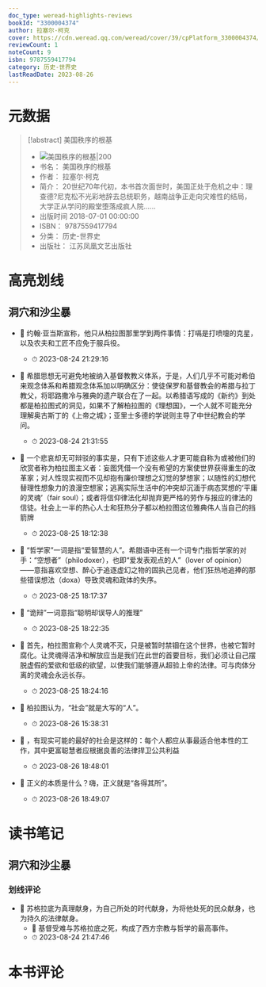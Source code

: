 ```yaml
---
doc_type: weread-highlights-reviews
bookId: "3300004374"
author: 拉塞尔·柯克
cover: https://cdn.weread.qq.com/weread/cover/39/cpPlatform_3300004374/t7_cpPlatform_3300004374.jpg
reviewCount: 1
noteCount: 9
isbn: 9787559417794
category: 历史-世界史
lastReadDate: 2023-08-26
---
```

# 元数据
> [!abstract] 美国秩序的根基
> - ![ 美国秩序的根基|200](https://cdn.weread.qq.com/weread/cover/39/cpPlatform_3300004374/t7_cpPlatform_3300004374.jpg)
> - 书名： 美国秩序的根基
> - 作者： 拉塞尔·柯克
> - 简介： 20世纪70年代初，本书首次面世时，美国正处于危机之中：理查德?尼克松不光彩地辞去总统职务，越南战争正走向灾难性的结局，大学正从学问的殿堂堕落成疯人院……
> - 出版时间 2018-07-01 00:00:00
> - ISBN： 9787559417794
> - 分类： 历史-世界史
> - 出版社： 江苏凤凰文艺出版社

# 高亮划线

## 洞穴和沙尘暴


- 📌 约翰·亚当斯宣称，他只从柏拉图那里学到两件事情：打嗝是打喷嚏的克星，以及农夫和工匠不应免于服兵役。 
    - ⏱ 2023-08-24 21:29:16 

- 📌 希腊思想无可避免地被纳入基督教教义体系，于是，人们几乎不可能对希伯来观念体系和希腊观念体系加以明确区分：使徒保罗和基督教会的希腊与拉丁教父，将耶路撒冷与雅典的遗产联合在了一起。以希腊语写成的《新约》到处都是柏拉图式的洞见，如果不了解柏拉图的《理想国》，一个人就不可能充分理解奥古斯丁的《上帝之城》；亚里士多德的学说则主导了中世纪教会的学问。 
    - ⏱ 2023-08-24 21:31:55 

- 📌 一个悲哀却无可辩驳的事实是，只有下述这些人才更可能自称为或被他们的欣赏者称为柏拉图主义者：妄图凭借一个没有希望的方案使世界获得重生的改革家；对人性现实视而不见却抱有廉价理想之幻觉的梦想家；以随性的幻想代替理性想象力的浪漫空想家；逃离实际生活中的冲突却沉湎于病态冥想的‘平庸的灵魂’（fair soul）；或者将信仰律法化却抛弃更严格的劳作与报应的律法的信徒。社会上一半的热心人士和狂热分子都以柏拉图这位雅典伟人当自己的挡箭牌 
    - ⏱ 2023-08-25 18:12:38 

- 📌 “哲学家”一词是指“爱智慧的人”。希腊语中还有一个词专门指哲学家的对手：“空想者”（philodoxer），也即“爱发表观点的人”（lover of opinion）——意指喜欢空想、醉心于追逐虚幻之物的固执己见者，他们狂热地追捧的那些错误想法（doxa）导致灵魂和政体的失序。 
    - ⏱ 2023-08-25 18:17:37 

- 📌 “诡辩”一词意指“聪明却误导人的推理” 
    - ⏱ 2023-08-25 18:22:35 

- 📌 首先，柏拉图宣称个人灵魂不灭，只是被暂时禁锢在这个世界，也被它暂时腐化。让灵魂得洁净和解放应当是我们在此世的首要目标，我们必须让自己摆脱虚假的爱欲和低级的欲望，以使我们能够遵从超验上帝的法律。可与肉体分离的灵魂会永远长存。 
    - ⏱ 2023-08-25 18:24:16 

- 📌 柏拉图认为，“社会”就是大写的“人”。 
    - ⏱ 2023-08-26 15:38:31 

- 📌 ，有现实可能的最好的社会是这样的：每个人都应从事最适合他本性的工作，其中更富聪慧者应根据良善的法律捍卫公共利益 
    - ⏱ 2023-08-26 18:48:01 

- 📌 正义的本质是什么？嗨，正义就是“各得其所”。 
    - ⏱ 2023-08-26 18:49:07 
# 读书笔记

## 洞穴和沙尘暴

### 划线评论
- 📌 苏格拉底为真理献身，为自己所处的时代献身，为将他处死的民众献身，也为持久的法律献身。 
    - 💭 基督受难与苏格拉底之死，构成了西方宗教与哲学的最高事件。
    - ⏱ 2023-08-24 21:47:46
   
# 本书评论

